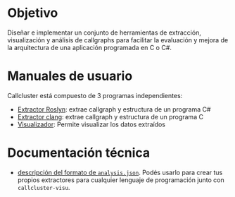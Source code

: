 # Objetivo
Diseñar e implementar un conjunto de herramientas de extracción, visualización y análisis de callgraphs para facilitar la evaluación y mejora de la arquitectura de una aplicación programada en C o C#.

# Manuales de usuario
Callcluster está compuesto de 3 programas independientes:
- [Extractor Roslyn](/dotnet): extrae callgraph y estructura de un programa C#
- [Extractor clang](/clang): extrae callgraph y estructura de un programa C
- [Visualizador](/visu): Permite visualizar los datos extraídos

# Documentación técnica
- [descripción del formato de `analysis.json`](/formato). Podés usarlo para crear tus propios extractores para cualquier lenguaje de programación junto con `callcluster-visu`.